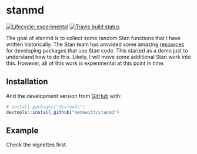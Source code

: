 
<!-- README.md is generated from README.Rmd. Please edit that file -->

# stanmd

<!-- badges: start -->

[![Lifecycle:
experimental](https://img.shields.io/badge/lifecycle-experimental-orange.svg)](https://www.tidyverse.org/lifecycle/#experimental)
[![Travis build
status](https://travis-ci.org/medewitt/stanmd.svg?branch=master)](https://travis-ci.org/medewitt/stanmd)
<!-- badges: end -->

The goal of stanmd is to collect some random Stan functions that I have
written historically. The Stan team has provided some amazing
[resources](https://mc-stan.org/rstantools/articles/minimal-rstan-package.html)
for developing packages that use Stan code. This started as a demo just
to understand how to do this. Likely, I will move some additional Stan
work into this. However, all of this work is experimental at this point
in time.

## Installation

And the development version from [GitHub](https://github.com/) with:

``` r
# install.packages("devtools")
devtools::install_github("medewitt/stanmd")
```

## Example

Check the vignettes first.
